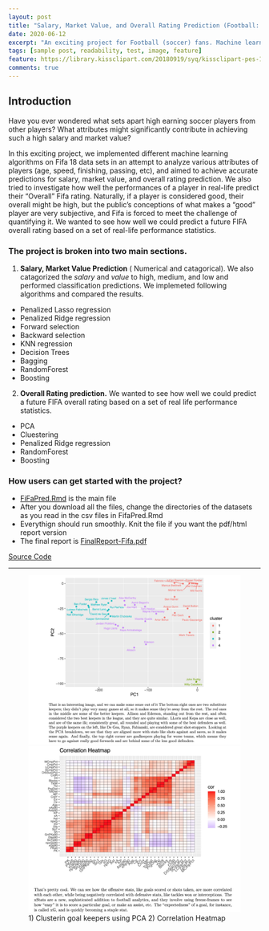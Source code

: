```yaml
---
layout: post
title: "Salary, Market Value, and Overall Rating Prediction (Football: Soccer)"
date: 2020-06-12
excerpt: "An exciting project for Football (soccer) fans. Machine learning algorithms: R "
tags: [sample post, readability, test, image, feature]
feature: https://library.kissclipart.com/20180919/syq/kissclipart-pes-18-icon-clipart-cristiano-ronaldo-fifa-18-pro-f5da5d3ace6914be.png
comments: true
---
```


## Introduction
Have you ever wondered what sets apart high earning soccer players from other players? What attributes might significantly contribute in achieving such a high salary and market value?

In this exciting project, we implemented different machine learning algorithms on Fifa 18 data sets in an attempt to analyze various attributes of players (age, speed, finishing, passing, etc), and aimed to achieve accurate predictions for salary, market value, and overall rating prediction. We also tried to investigate how well the performances of a player in real-life predict their “Overall” Fifa rating. Naturally, if a player is considered good, their overall might be high, but the public’s conceptions of what makes a “good” player are very subjective, and Fifa is forced to meet the challenge of quantifying it. We wanted to see how well we could predict a future FIFA overall rating based on a set of real-life performance statistics.

### The project is broken into two main sections. 

1) **Salary, Market Value Prediction** ( Numerical and catagorical). We also catagorized the *salary* and *value* to high, medium, and low and performed classification predictions. We implemeted following algorithms and compared the results. 

- Penalized Lasso regression
- Penalized Ridge regression
- Forward selection
- Backward selection
- KNN regression
- Decision Trees
- Bagging
- RandomForest
- Boosting

2) **Overall Rating prediction.** We wanted to see how well we could predict a future FIFA overall rating based on a set of real life performance statistics.

- PCA
- Cluestering
- Penalized Ridge regression
- RandomForest
- Boosting

### How users can get started with the project?

- [FiFaPred.Rmd](https://github.com/gurungkshitij/fifaPrediction/blob/master/FiFaPred.Rmd) is the main file 
- After you download all the files, change the directories of the datasets as you read in the csv files in FifaPred.Rmd 
- Everythign should run smoothly. Knit the file if you want the pdf/html report version
- The final report is [FinalReport-Fifa.pdf](https://github.com/gurungkshitij/fifaPrediction/blob/master/FinalReport-Fifa.pdf)


<div markdown="0"><a href="https://github.com/gurungkshitij/fifaPrediction" class="btn btn-success">Source Code</a></div>

<hr>
<figure class="half">
    <a href='/assets/img/cluster.jpg'><img src='/assets/img/cluster.jpg'></a>
    <a href='/assets/img/corr.jpg'><img src='/assets/img/corr.jpg'></a>
    <figcaption> 1) Clusterin goal keepers using PCA 2) Correlation Heatmap</figcaption>
</figure>
        



